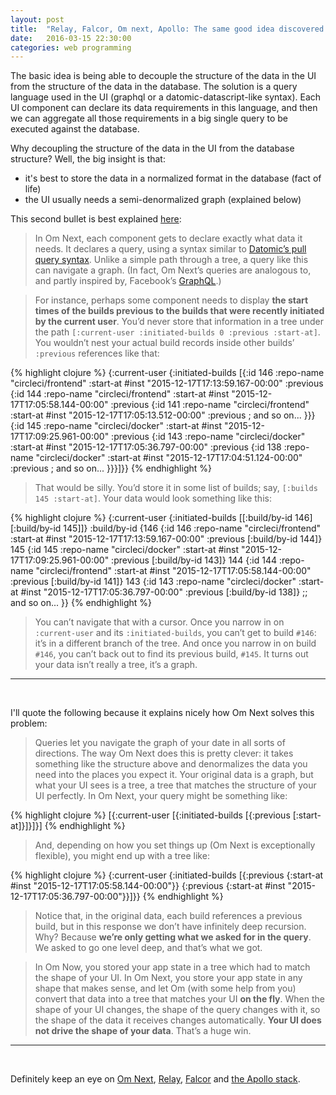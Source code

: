 ```yaml
---
layout: post
title:  "Relay, Falcor, Om next, Apollo: The same good idea discovered many times"
date:   2016-03-15 22:30:00
categories: web programming 
---
```


The basic idea is being able to decouple the structure of the data in the UI from the structure of the data
in the database. The solution is a query language used in the UI (graphql or a datomic-datascript-like syntax).
Each UI component can declare its data requirements in this language, and then we can aggregate all those requirements
in a big single query to be executed against the database.

Why decoupling the structure of the data in the UI from the database structure? Well, the big insight is that:

 - it's best to store the data in a normalized format in the database (fact of life)
 - the UI usually needs a semi-denormalized graph (explained below)
 
This second bullet is best explained [here](http://blog.circleci.com/why-we-use-om-and-why-were-excited-for-om-next/):

> In Om Next, each component gets to declare exactly what data it needs. It declares a query, using a syntax similar
> to [Datomic’s pull query syntax](http://docs.datomic.com/pull.html). Unlike a simple path through a tree, a query 
> like this can navigate a graph. (In fact, 
> Om Next’s queries are analogous to, and partly inspired by, Facebook’s [GraphQL](https://facebook.github.io/graphql/).)

> For instance, perhaps some component needs to display **the start times of the builds previous to the builds that 
> were recently initiated by the current user**. You’d never store that information in a tree under the path 
> `[:current-user :initiated-builds 0 :previous :start-at]`. You wouldn’t nest your actual build records inside 
> other builds’ `:previous` references like that:

{% highlight clojure %}
{:current-user
 {:initiated-builds 
  [{:id 146
    :repo-name "circleci/frontend"
    :start-at #inst "2015-12-17T17:13:59.167-00:00"
    :previous {:id 144
               :repo-name "circleci/frontend"
               :start-at #inst "2015-12-17T17:05:58.144-00:00"
               :previous {:id 141
                          :repo-name "circleci/frontend"
                          :start-at #inst "2015-12-17T17:05:13.512-00:00"
                          :previous ; and so on...
                          }}}
   {:id 145
    :repo-name "circleci/docker"
    :start-at #inst "2015-12-17T17:09:25.961-00:00"
    :previous {:id 143
               :repo-name "circleci/docker"
               :start-at #inst "2015-12-17T17:05:36.797-00:00"
               :previous {:id 138
                          :repo-name "circleci/docker"
                          :start-at #inst "2015-12-17T17:04:51.124-00:00"
                          :previous ; and so on...
                          }}}]}}
{% endhighlight %}

> That would be silly. You’d store it in some list of builds; say, `[:builds 145 :start-at]`. 
> Your data would look something like this:

{% highlight clojure %}
{:current-user {:initiated-builds [[:build/by-id 146]
                                   [:build/by-id 145]]}
 :build/by-id {146 {:id 146
                    :repo-name "circleci/frontend"
                    :start-at #inst "2015-12-17T17:13:59.167-00:00"
                    :previous [:build/by-id 144]}
               145 {:id 145
                    :repo-name "circleci/docker"
                    :start-at #inst "2015-12-17T17:09:25.961-00:00"
                    :previous [:build/by-id 143]}
               144 {:id 144
                    :repo-name "circleci/frontend"
                    :start-at #inst "2015-12-17T17:05:58.144-00:00"
                    :previous [:build/by-id 141]}
               143 {:id 143
                    :repo-name "circleci/docker"
                    :start-at #inst "2015-12-17T17:05:36.797-00:00"
                    :previous [:build/by-id 138]}
               ;; and so on...
               }}
{% endhighlight %}

> You can’t navigate that with a cursor. Once you narrow in on `:current-user` and its `:initiated-builds`, 
> you can’t get to build `#146`: it’s in a different branch of the tree. And once you narrow in on build `#146`, 
> you can’t back out to find its previous build, `#145`. It turns out your data isn’t really a tree, it’s a graph.

---

<br/>

I'll quote the following because it explains nicely how Om Next solves this problem:

> Queries let you navigate the graph of your date in all sorts of directions. The way Om Next does this is pretty 
> clever: it takes something like the structure above and denormalizes the data you need into the places you expect it. 
> Your original data is a graph, but what your UI sees is a tree, a tree that matches the structure of your UI perfectly.
> In Om Next, your query might be something like:

{% highlight clojure %}
[{:current-user [{:initiated-builds [{:previous [:start-at]}]}]}]
{% endhighlight %}

> And, depending on how you set things up (Om Next is exceptionally flexible), you might end up with a tree like:


{% highlight clojure %}
{:current-user
 {:initiated-builds
  [{:previous {:start-at #inst "2015-12-17T17:05:58.144-00:00"}}
   {:previous {:start-at #inst "2015-12-17T17:05:36.797-00:00"}}]}}
{% endhighlight %}

> Notice that, in the original data, each build references a previous build, but in this response we don’t 
> have infinitely deep recursion. Why? Because **we’re only getting what we asked for in the query**. We asked to 
> go one level deep, and that’s what we got.

> In Om Now, you stored your app state in a tree which had to match the shape of your UI. In Om Next, you 
> store your app state in any shape that makes sense, and let Om (with some help from you) convert that data 
> into a tree that matches your UI **on the fly**. When the shape of your UI changes, the shape of the query changes
> with it, so the shape of the data it receives changes automatically. **Your UI does not drive the shape of your 
> data**. That’s a huge win.

---

<br/>

Definitely keep an eye on [Om Next](https://github.com/omcljs/om/wiki), [Relay](https://facebook.github.io/relay/),
[Falcor](https://github.com/Netflix/falcor) and [the Apollo stack](https://github.com/apollostack/apollo).